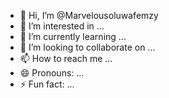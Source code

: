 - 👋 Hi, I’m @Marvelousoluwafemzy
- 👀 I’m interested in ...
- 🌱 I’m currently learning ...
- 💞️ I’m looking to collaborate on ...
- 📫 How to reach me ...
- 😄 Pronouns: ...
- ⚡ Fun fact: ...

<!---
Marvelousoluwafemzy/Marvelousoluwafemzy is a ✨ special ✨ repository because its `README.md` (this file) appears on your GitHub profile.
You can click the Preview link to take a look at your changes.
--->
